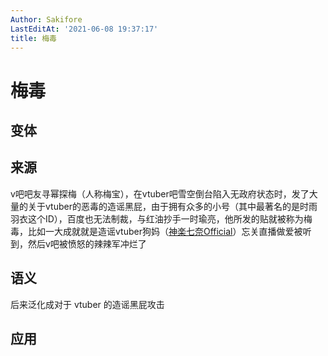 ```yaml
---
Author: Sakifore
LastEditAt: '2021-06-08 19:37:17'
title: 梅毒
---
```

# 梅毒

## 变体

## 来源

v吧吧友寻幂探梅（人称梅宝），在vtuber吧雪空倒台陷入无政府状态时，发了大量的关于vtuber的恶毒的造谣黑屁，由于拥有众多的小号（其中最著名的是时雨羽衣这个ID），百度也无法制裁，与红油抄手一时瑜亮，他所发的贴就被称为梅毒，比如一大成就就是造谣vtuber狗妈（[神楽七奈Official](https://space.bilibili.com/386900246)）忘关直播做爱被听到，然后v吧被愤怒的辣辣军冲烂了

## 语义

后来泛化成对于 vtuber 的造谣黑屁攻击

## 应用

